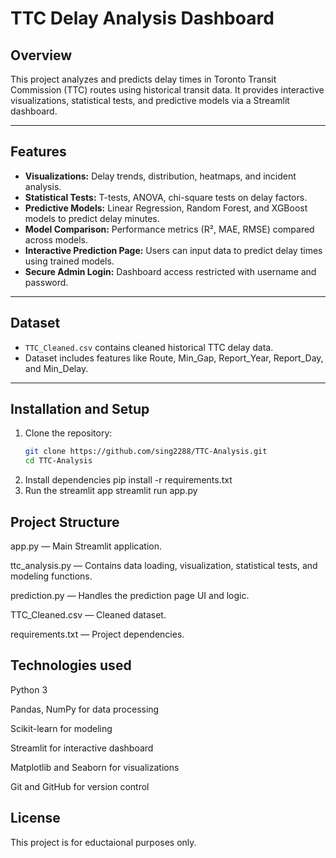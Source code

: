 # TTC Delay Analysis Dashboard

## Overview
This project analyzes and predicts delay times in Toronto Transit Commission (TTC) routes using historical transit data. It provides interactive visualizations, statistical tests, and predictive models via a Streamlit dashboard.

---

## Features
- **Visualizations:** Delay trends, distribution, heatmaps, and incident analysis.
- **Statistical Tests:** T-tests, ANOVA, chi-square tests on delay factors.
- **Predictive Models:** Linear Regression, Random Forest, and XGBoost models to predict delay minutes.
- **Model Comparison:** Performance metrics (R², MAE, RMSE) compared across models.
- **Interactive Prediction Page:** Users can input data to predict delay times using trained models.
- **Secure Admin Login:** Dashboard access restricted with username and password.

---

## Dataset
- `TTC_Cleaned.csv` contains cleaned historical TTC delay data.
- Dataset includes features like Route, Min_Gap, Report_Year, Report_Day, and Min_Delay.

---

## Installation and Setup

1. Clone the repository:
   ```bash
   git clone https://github.com/sing2288/TTC-Analysis.git
   cd TTC-Analysis
2. Install dependencies
   pip install -r requirements.txt
3. Run the streamlit app
   streamlit run app.py

## Project Structure 
app.py — Main Streamlit application.

ttc_analysis.py — Contains data loading, visualization, statistical tests, and modeling functions.

prediction.py — Handles the prediction page UI and logic.

TTC_Cleaned.csv — Cleaned dataset.

requirements.txt — Project dependencies.

## Technologies used 

Python 3

Pandas, NumPy for data processing

Scikit-learn for modeling

Streamlit for interactive dashboard

Matplotlib and Seaborn for visualizations

Git and GitHub for version control

## License 
This project is for eductaional purposes only.


